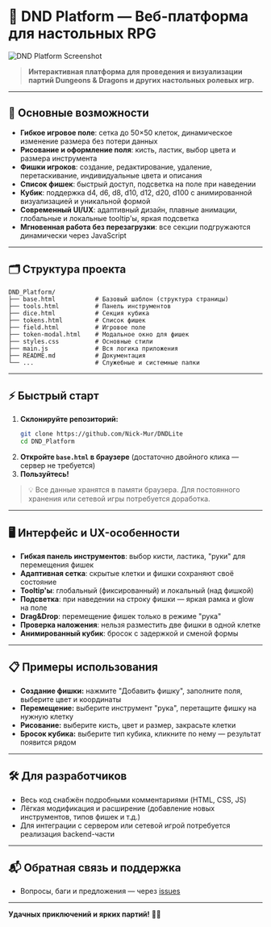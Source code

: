 # 🎲 DND Platform — Веб-платформа для настольных RPG

![DND Platform Screenshot](https://dummyimage.com/900x400/222/fff&text=DND+Platform+Demo)

> **Интерактивная платформа для проведения и визуализации партий Dungeons & Dragons и других настольных ролевых игр.**

---

## 🚀 Основные возможности

- **Гибкое игровое поле**: сетка до 50×50 клеток, динамическое изменение размера без потери данных
- **Рисование и оформление поля**: кисть, ластик, выбор цвета и размера инструмента
- **Фишки игроков**: создание, редактирование, удаление, перетаскивание, индивидуальные цвета и описания
- **Список фишек**: быстрый доступ, подсветка на поле при наведении
- **Кубик**: поддержка d4, d6, d8, d10, d12, d20, d100 с анимированной визуализацией и уникальной формой
- **Современный UI/UX**: адаптивный дизайн, плавные анимации, глобальные и локальные tooltip'ы, яркая подсветка
- **Мгновенная работа без перезагрузки**: все секции подгружаются динамически через JavaScript

---

## 🗂️ Структура проекта

```
DND_Platform/
├── base.html           # Базовый шаблон (структура страницы)
├── tools.html          # Панель инструментов
├── dice.html           # Секция кубика
├── tokens.html         # Список фишек
├── field.html          # Игровое поле
├── token-modal.html    # Модальное окно для фишек
├── styles.css          # Основные стили
├── main.js             # Вся логика приложения
├── README.md           # Документация
└── ...                 # Служебные и системные папки
```

---

## ⚡ Быстрый старт

1. **Склонируйте репозиторий:**
   ```bash
   git clone https://github.com/Nick-Mur/DNDLite
   cd DND_Platform
   ```
2. **Откройте `base.html` в браузере** (достаточно двойного клика — сервер не требуется)
3. **Пользуйтесь!**

> 💡 Все данные хранятся в памяти браузера. Для постоянного хранения или сетевой игры потребуется доработка.

---

## 🖥️ Интерфейс и UX-особенности

- **Гибкая панель инструментов**: выбор кисти, ластика, "руки" для перемещения фишек
- **Адаптивная сетка**: скрытые клетки и фишки сохраняют своё состояние
- **Tooltip'ы**: глобальный (фиксированный) и локальный (над фишкой)
- **Подсветка**: при наведении на строку фишки — яркая рамка и glow на поле
- **Drag&Drop**: перемещение фишек только в режиме "рука"
- **Проверка наложения**: нельзя разместить две фишки в одной клетке
- **Анимированный кубик**: бросок с задержкой и сменой формы

---

## 📋 Примеры использования

- **Создание фишки:** нажмите "Добавить фишку", заполните поля, выберите цвет и координаты
- **Перемещение:** выберите инструмент "рука", перетащите фишку на нужную клетку
- **Рисование:** выберите кисть, цвет и размер, закрасьте клетки
- **Бросок кубика:** выберите тип кубика, кликните по нему — результат появится рядом

---

## 🛠️ Для разработчиков

- Весь код снабжён подробными комментариями (HTML, CSS, JS)
- Лёгкая модификация и расширение (добавление новых инструментов, типов фишек и т.д.)
- Для интеграции с сервером или сетевой игрой потребуется реализация backend-части

---

## 📬 Обратная связь и поддержка

- Вопросы, баги и предложения — через [issues](https://github.com/yourname/DND_Platform/issues)

---

**Удачных приключений и ярких партий!** 🐉✨ 